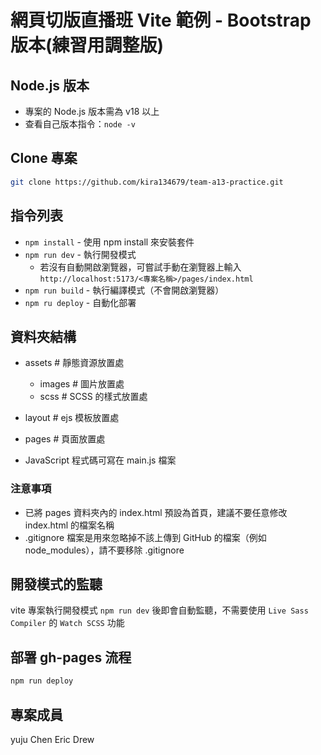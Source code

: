# 網頁切版直播班 Vite 範例 - Bootstrap 版本(練習用調整版)

## Node.js 版本

- 專案的 Node.js 版本需為 v18 以上
- 查看自己版本指令：`node -v`

## Clone 專案

```sh
git clone https://github.com/kira134679/team-a13-practice.git
```

## 指令列表

- `npm install` - 使用 npm install 來安裝套件
- `npm run dev` - 執行開發模式
  - 若沒有自動開啟瀏覽器，可嘗試手動在瀏覽器上輸入
    `http://localhost:5173/<專案名稱>/pages/index.html`
- `npm run build` - 執行編譯模式（不會開啟瀏覽器）
- `npm ru deploy` - 自動化部署

## 資料夾結構

- assets # 靜態資源放置處
  - images # 圖片放置處
  - scss # SCSS 的樣式放置處

- layout # ejs 模板放置處
- pages # 頁面放置處

- JavaScript 程式碼可寫在 main.js 檔案

### 注意事項

- 已將 pages 資料夾內的 index.html 預設為首頁，建議不要任意修改 index.html 的檔案名稱
- .gitignore 檔案是用來忽略掉不該上傳到 GitHub 的檔案（例如 node_modules），請不要移除 .gitignore

## 開發模式的監聽

vite 專案執行開發模式 `npm run dev` 後即會自動監聽，不需要使用 `Live Sass Compiler` 的 `Watch SCSS` 功能

## 部署 gh-pages 流程

```sh
npm run deploy
```

## 專案成員

<!-- 下方新增一行填寫自己的暱稱 -->

yuju
Chen
Eric
Drew
